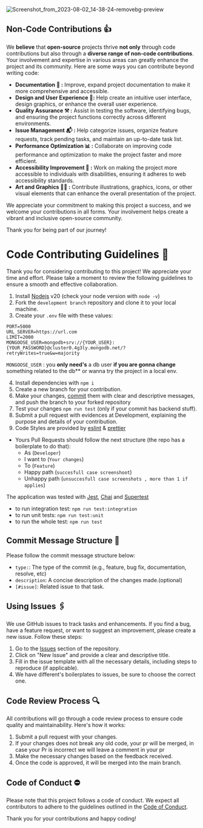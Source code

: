 ![Screenshot_from_2023-08-02_14-38-24-removebg-preview](https://github.com/yamilt351/scraper/assets/88646148/9788c6da-e1f1-4110-b75a-1748b5f7af23)

## Non-Code Contributions 👍

We **believe** that **open-source** projects thrive **not only** through code contributions but also through a **diverse range of non-code contributions**. Your involvement and expertise in various areas can greatly enhance the project and its community. Here are some ways you can contribute beyond writing code:

- **Documentation 📑 :** Improve, expand project documentation to make it more comprehensive and accessible.
- **Design and User Experience 🎨:** Help create an intuitive user interface, design graphics, or enhance the overall user experience.
- **Quality Assurance ⚒️ :** Assist in testing the software, identifying bugs, and ensuring the project functions correctly across different environments.
- **Issue Management 📬 :** Help categorize issues, organize feature requests, track pending tasks, and maintain an up-to-date task list.
- **Performance Optimization 📊 :** Collaborate on improving code performance and optimization to make the project faster and more efficient.
- **Accessibility Improvement 🛟 :** Work on making the project more accessible to individuals with disabilities, ensuring it adheres to web accessibility standards.
- **Art and Graphics 👨‍🎨 :** Contribute illustrations, graphics, icons, or other visual elements that can enhance the overall presentation of the project.

We appreciate your commitment to making this project a success, and we welcome your contributions in all forms. Your involvement helps create a vibrant and inclusive open-source community.

Thank you for being part of our journey!

# Code Contributing Guidelines 📌

Thank you for considering contributing to this project! We appreciate your time and effort. Please take a moment to review the following guidelines to ensure a smooth and effective collaboration.


1. Install [Nodejs](https://nodejs.org/en) v20 (check your node version with `node -v`)
2. Fork the `development branch` repository and clone it to your local machine.
3. Create your `.env` file with these values:

```
PORT=5000
URL_SERVER=https://url.com
LIMIT=2000
MONGOOSE_USER=mongodb+srv://{YOUR_USER}:{YOUR_PASSWORD}@cluster0.4g3ly.mongodb.net/?retryWrites=true&w=majority

```
`MONGOOSE_USER` :  you **only need's** a db user **if you are gonna change** something related to the db** or wanna try the project in a local env.

4. Install dependencies with `npm i`
5. Create a new branch for your contribution.
6. Make your changes, [commit](#Commit-Message-Structure) them with clear and descriptive messages, and push the branch to your forked repository
7. Test your changes `npm run test` (only if your commit has backend stuff).
8. Submit a pull request with evidences at Development, explaining the purpose and details of your contribution.
9. Code Styles are provided by [eslint](https://github.com/neoclide/coc-eslint) & [prettier](https://github.com/neoclide/coc-prettier)

- Yours Pull Requests should follow the next structure (the repo has a boilerplate to do that):
  - As (`Developer`)
  - I want to (`Your changes`)
  - To (`Feature`)
  - Happy path (`succesfull case screenshoot`)
  - Unhappy path (`unsuccesfull case screenshots , more than 1 if applies`)

The application was tested with [Jest](https://jestjs.io/docs/getting-started), [Chai](https://www.chaijs.com/) and [Supertest](https://github.com/visionmedia/supertest)

- to run integration test:
  `npm run test:integration`
- to run unit tests:
  `npm run test:unit`
- to run the whole test:
  `npm run test`
  

  
## Commit Message Structure 📝 <a name="Commit-Message-Structure"></a>

Please follow the commit message structure below:

- `type:`: The type of the commit (e.g., feature, bug fix, documentation, resolve, etc)
- `description`: A concise description of the changes made.(optional)
- `[#issue]`: Related issue to that task.

## Using Issues 🖇️

We use GitHub issues to track tasks and enhancements. If you find a bug, have a feature request, or want to suggest an improvement, please create a new issue. Follow these steps:

1. Go to the [Issues](https://github.com/yamilt351/scraper/issues) section of the repository.
2. Click on "New Issue" and provide a clear and descriptive title.
3. Fill in the issue template with all the necessary details, including steps to reproduce (if applicable).
4. We have different's boilerplates to issues, be sure to choose the correct one.

 ## Code Review Process 🔍

All contributions will go through a code review process to ensure code quality and maintainability. Here's how it works:

1. Submit a pull request with your changes.
2. If your changes does not break any old code, your pr will be merged, in case your Pr is incorrect we will leave a comment in your pr
3. Make the necessary changes based on the feedback received.
4. Once the code is approved, it will be merged into the main branch.

## Code of Conduct ⛔

Please note that this project follows a code of conduct. We expect all contributors to adhere to the guidelines outlined in the [Code of Conduct](./CODE_OF_CONDUCT.md).

Thank you for your contributions and happy coding!

